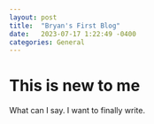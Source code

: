 ```yaml
---
layout: post
title:  "Bryan's First Blog"
date:   2023-07-17 1:22:49 -0400
categories: General
---
```

# This is new to me

What can I say. I want to finally write.
